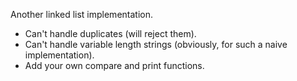 Another linked list implementation.

- Can't handle duplicates (will reject them).
- Can't handle variable length strings (obviously, for such a naive implementation).
- Add your own compare and print functions.
